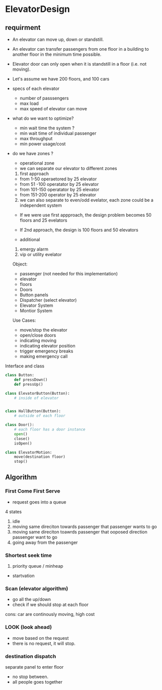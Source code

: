 # ElevatorDesign

## requirment

- An elevator can move up, down or standstill.
- An elevator can transfer passengers from one floor in a building to another floor in the minimum time possible.
- Elevator door can only open when it is standstill in a floor (i.e. not moving).
- Let's assume we have 200 floors, and 100 cars
- specs of each elevator

  - number of passsengers
  - max load
  - max speed of elevator can move

- what do we want to optimize?

  - min wait time the system ?
  - min wait time of individual passenger
  - max throughput
  - min power usage/cost

- do we have zones ?

  - operational zone
  - we can separate our elevator to different zones

  1. first approach

  - from 1-50 operaetored by 25 elevator
  - from 51 -100 operatator by 25 elevator
  - from 101-150 operatator by 25 elevator
  - from 151-200 operator by 25 elevator

  2. we can also separate to even/odd evelator, each zone could be a independent system

  - If we were use first appproach, the design problem becomes 50 floors and 25 evelators
  - If 2nd approach, the design is 100 floors and 50 elevators

  - additional

  1. emergy alarm
  2. vip or utility evelator

  Object:

  - passenger (not needed for this implementation)
  - elevator
  - floors
  - Doors
  - Button panels
  - Dispatcher (select elevator)
  - Elevator System
  - Montior System

  Use Cases:

  - move/stop the elevator
  - open/close doors
  - indicating moving
  - indicating elevator position
  - trigger emergency breaks
  - making emergency call

Interface and class

```python
class Button:
    def pressDown()
    def pressUp()

class ElevatorButton(Button):
    # inside of elevator


class HallButton(Button):
    # outside of each floor

class Door():
    # each floor has a door instance
    open()
    close()
    isOpen()

class ElevatorMotion:
    move(destination floor)
    stop()
```

## Algorithm

### First Come First Serve

- request goes into a queue

4 states

1. idle
2. moving same direciton towards passenger that passenger wants to go
3. moving same direciton toawrds passenger that ooposed direction passenger want to go
4. going away from the passenger

### Shortest seek time

1. priority queue / minheap

- startvation

### Scan (elevator algorithm)

- go all the up/down
- check if we should stop at each floor

cons: car are continously moving, high cost

### LOOK (look ahead)

- move based on the request
- there is no request, it will stop.

### destination dispatch

separate panel to enter floor

- no stop between.
- all people goes together
